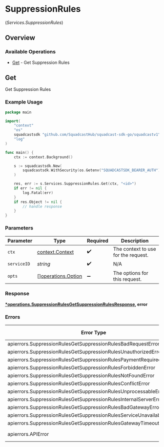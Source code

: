 # SuppressionRules
(*Services.SuppressionRules*)

## Overview

### Available Operations

* [Get](#get) - Get Suppression Rules

## Get

Get Suppression Rules

### Example Usage

<!-- UsageSnippet language="go" operationID="SuppressionRules_getSuppressionRules" method="get" path="/v3/services/{serviceID}/suppression-rules" -->
```go
package main

import(
	"context"
	"os"
	squadcastsdk "github.com/SquadcastHub/squadcast-sdk-go/squadcastv1"
	"log"
)

func main() {
    ctx := context.Background()

    s := squadcastsdk.New(
        squadcastsdk.WithSecurity(os.Getenv("SQUADCASTSDK_BEARER_AUTH")),
    )

    res, err := s.Services.SuppressionRules.Get(ctx, "<id>")
    if err != nil {
        log.Fatal(err)
    }
    if res.Object != nil {
        // handle response
    }
}
```

### Parameters

| Parameter                                                | Type                                                     | Required                                                 | Description                                              |
| -------------------------------------------------------- | -------------------------------------------------------- | -------------------------------------------------------- | -------------------------------------------------------- |
| `ctx`                                                    | [context.Context](https://pkg.go.dev/context#Context)    | :heavy_check_mark:                                       | The context to use for the request.                      |
| `serviceID`                                              | *string*                                                 | :heavy_check_mark:                                       | N/A                                                      |
| `opts`                                                   | [][operations.Option](../../models/operations/option.md) | :heavy_minus_sign:                                       | The options for this request.                            |

### Response

**[*operations.SuppressionRulesGetSuppressionRulesResponse](../../models/operations/suppressionrulesgetsuppressionrulesresponse.md), error**

### Errors

| Error Type                                                            | Status Code                                                           | Content Type                                                          |
| --------------------------------------------------------------------- | --------------------------------------------------------------------- | --------------------------------------------------------------------- |
| apierrors.SuppressionRulesGetSuppressionRulesBadRequestError          | 400                                                                   | application/json                                                      |
| apierrors.SuppressionRulesGetSuppressionRulesUnauthorizedError        | 401                                                                   | application/json                                                      |
| apierrors.SuppressionRulesGetSuppressionRulesPaymentRequiredError     | 402                                                                   | application/json                                                      |
| apierrors.SuppressionRulesGetSuppressionRulesForbiddenError           | 403                                                                   | application/json                                                      |
| apierrors.SuppressionRulesGetSuppressionRulesNotFoundError            | 404                                                                   | application/json                                                      |
| apierrors.SuppressionRulesGetSuppressionRulesConflictError            | 409                                                                   | application/json                                                      |
| apierrors.SuppressionRulesGetSuppressionRulesUnprocessableEntityError | 422                                                                   | application/json                                                      |
| apierrors.SuppressionRulesGetSuppressionRulesInternalServerError      | 500                                                                   | application/json                                                      |
| apierrors.SuppressionRulesGetSuppressionRulesBadGatewayError          | 502                                                                   | application/json                                                      |
| apierrors.SuppressionRulesGetSuppressionRulesServiceUnavailableError  | 503                                                                   | application/json                                                      |
| apierrors.SuppressionRulesGetSuppressionRulesGatewayTimeoutError      | 504                                                                   | application/json                                                      |
| apierrors.APIError                                                    | 4XX, 5XX                                                              | \*/\*                                                                 |